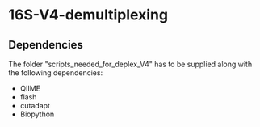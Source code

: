 # 16S-V4-demultiplexing



## Dependencies
The folder "scripts_needed_for_deplex_V4" has to be supplied along with the following dependencies:
* QIIME
* flash
* cutadapt
* Biopython

